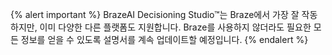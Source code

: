 {% alert important %}
BrazeAI Decisioning Studio™는 Braze에서 가장 잘 작동하지만, 이미 다양한 다른 플랫폼도 지원합니다. Braze를 사용하지 않더라도 필요한 모든 정보를 얻을 수 있도록 설명서를 계속 업데이트할 예정입니다.
{% endalert %}